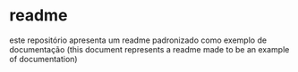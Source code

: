 # readme
este repositório apresenta um readme padronizado como exemplo de documentação (this document represents a readme made to be an example of documentation)
